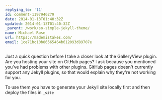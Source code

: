 ```yaml
---
replying_to: '11'
id: comment-1197946279
date: 2014-01-13T01:40:32Z
updated: 2014-01-13T01:40:32Z
_parent: /work/so-simple-jekyll-theme/
name: Michael Rose
url: https://mademistakes.com/
email: 1ce71bc10b86565464b612093d89707e
---
```


Just a quick question before I take a closer look at the GalleryView plugin. Are
you hosting your site on GitHub pages? I ask because you mentioned you've had
problems with other plugins. GitHub pages doesn't currently support any Jekyll
plugins, so that would explain why they're not working for you.

To use them you have to generate your Jekyll site locally first and then deploy
the files in `_site`
